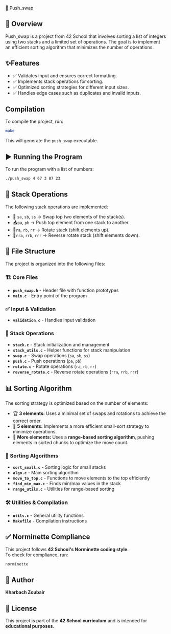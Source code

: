 🚀 Push_swap

## 📌 Overview
Push_swap is a project from 42 School that involves sorting a list of integers using two stacks and a limited set of operations. The goal is to implement an efficient sorting algorithm that minimizes the number of operations.

## ✨Features
- ✅ Validates input and ensures correct formatting.
- ✅ Implements stack operations for sorting.
- ✅ Optimized sorting strategies for different input sizes.
- ✅ Handles edge cases such as duplicates and invalid inputs.

## Compilation
To compile the project, run:
```bash
make
```
This will generate the `push_swap` executable.

## ▶️ Running the Program
To run the program with a list of numbers:

```bash
./push_swap 4 67 3 87 23
```

## 🔄 Stack Operations
The following stack operations are implemented:

- 🔄 `sa`, `sb`, `ss` → Swap top two elements of the stack(s).
- 📤`pa`, `pb` → Push top element from one stack to another.
- 🔁`ra`, `rb`, `rr` → Rotate stack (shift elements up).
- 🔄`rra`, `rrb`, `rrr` → Reverse rotate stack (shift elements down).

## 📂 File Structure

The project is organized into the following files:

### 🏗 Core Files  
- **`push_swap.h`** - Header file with function prototypes  
- **`main.c`** - Entry point of the program  

### ✅ Input & Validation  
- **`validation.c`** - Handles input validation  

### 📌 Stack Operations  
- **`stack.c`** - Stack initialization and management  
- **`stack_utils.c`** - Helper functions for stack manipulation  
- **`swap.c`** - Swap operations (`sa`, `sb`, `ss`)  
- **`push.c`** - Push operations (`pa`, `pb`)  
- **`rotate.c`** - Rotate operations (`ra`, `rb`, `rr`)  
- **`reverse_rotate.c`** - Reverse rotate operations (`rra`, `rrb`, `rrr`)  

## 📊 Sorting Algorithm

The sorting strategy is optimized based on the number of elements:

- 🏆 **3 elements:** Uses a minimal set of swaps and rotations to achieve the correct order.
- 🎯 **5 elements:** Implements a more efficient small-sort strategy to minimize operations.
- 🚀 **More elements:** Uses a **range-based sorting algorithm**, pushing elements in sorted chunks to optimize the move count.


### 🔢 Sorting Algorithms  
- **`sort_small.c`** - Sorting logic for small stacks  
- **`algo.c`** - Main sorting algorithm  
- **`move_to_top.c`** - Functions to move elements to the top efficiently  
- **`find_min_max.c`** - Finds min/max values in the stack  
- **`range_utils.c`** - Utilities for range-based sorting  

### 🛠 Utilities & Compilation  
- **`utils.c`** - General utility functions  
- **`Makefile`** - Compilation instructions  

## ✅ Norminette Compliance

This project follows **42 School's Norminette coding style**.  
To check for compliance, run:

```bash
norminette
```

## 👤 Author  
**Kharbach Zoubair**  

## 📜 License  
This project is part of the **42 School curriculum** and is intended for **educational purposes**.  


